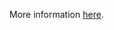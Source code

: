 More information [here](https://docs.bridgecrew.io/docs/ensure-oci-block-storage-block-volume-has-backup-enabled).
